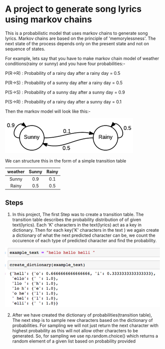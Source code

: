 # A project to generate song lyrics using markov chains
This is a probabilistic model that uses markov chains to generate song lyrics. Markov chains are based on the principle of 'memorylessness'. The next state
of the process depends only on the present state and not on sequence of states.

For example, lets say that you have to make markov chain model of weather conditions(rainy or sunny) and you have four probabilities:-

  P(R->R) : Probability of a rainy day after a rainy day = 0.5

  P(R->S) : Probability of a sunny day after a rainy day = 0.5

  P(S->S) : Probability of a sunny day after a sunny day = 0.9

  P(S->R) : Probability of a rainy day after a sunny day = 0.1
  
Then the markov model will look like this:-



![](images/img1.png)



We can structure this in the form of a simple transition table 

|   weather | Sunny   |  Rainy |
|:-------:| :--------:|:------:|
|Sunny    |     0.9   |     0.1|
|Rainy    |     0.5   |     0.5|

## Steps
1) In this project, The first Step was to create a transition table. The transition table describes the probability distribution of of given text(lyrics).
Each 'K' characters in the text(lyrics) act as a key in dictionary. Then for each key('K' characters in the text ) we again create a dictionary of what the next
predicted character can be, we count the occurence of each type of predicted character and find the probability.

![](images/img2.png)


2) After we have created the dictionary of probabilities(transition table), The next step is to sample new characters based on the dictionary of probabilities. For sampling we will not just return the next character with highest probability as this will not allow other characters to be generated.
So, for sampling we use np.random.choice() which returns a random element of a given list based on probability provided

 

